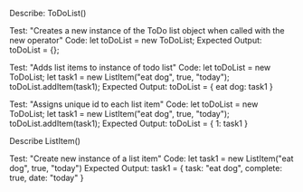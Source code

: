 Describe: ToDoList()

Test: "Creates a new instance of the ToDo list object when called with the new operator"
Code: let toDoList = new ToDoList;
Expected Output: toDoList = {};

Test: "Adds list items to instance of todo list"
Code: 
let toDoList = new ToDoList;
let task1 = new ListItem("eat dog", true, "today");
toDoList.addItem(task1);
Expected Output: toDoList = { eat dog: task1 }

Test: "Assigns unique id to each list item"
Code:
let toDoList = new ToDoList;
let task1 = new ListItem("eat dog", true, "today");
toDoList.addItem(task1);
Expected Output: toDoList = { 1: task1 }

Describe ListItem()

Test: "Create new instance of a list item"
Code: 
let task1 = new ListItem("eat dog", true, "today")
Expected Output: task1 = { task: "eat dog", complete: true, date: "today" }

